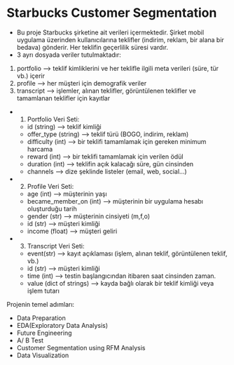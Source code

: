# Starbucks Customer Segmentation

- Bu proje Starbucks şirketine ait verileri içermektedir. Şirket mobil uygulama üzerinden kullanıcılarına teklifler (indirim, reklam, bir alana bir bedava) gönderir. Her teklifin geçerlilik süresi vardır.
- 3 ayrı dosyada veriler tutulmaktadır:
1. portfolio -->  teklif kimliklerini ve her teklifle ilgili meta verileri (süre, tür vb.) içerir
2. profile --> her müşteri için demografik veriler
3. transcript --> işlemler, alınan teklifler, görüntülenen teklifler ve tamamlanan teklifler için kayıtlar
 
- 1. Portfolio Veri Seti:
    - id (string) --> teklif kimliği
    - offer_type (string) --> teklif türü (BOGO, indirim, reklam)
    - difficulty (int) --> bir teklifi tamamlamak için gereken minimum harcama
    - reward (int) --> bir teklifi tamamlamak için verilen ödül
    - duration (int) --> teklifin açık kalacağı süre, gün cinsinden
    - channels --> dize şeklinde listeler (email, web, social...)

- 2. Profile Veri Seti:
    - age (int) --> müşterinin yaşı
    - became_member_on (int) --> müşterinin bir uygulama hesabı oluşturduğu tarih
    - gender (str) --> müşterinin cinsiyeti (m,f,o)
    - id (str) --> müşteri kimliği
    - income (float) --> müşteri geliri

- 3. Transcript Veri Seti:
    - event(str) --> kayıt açıklaması (işlem, alınan teklif, görüntülenen teklif, vb.)
    - id (str) --> müşteri kimliği
    - time (int) --> testin başlangıcından itibaren saat cinsinden zaman.
    - value (dict of strings) --> kayda bağlı olarak bir teklif kimliği veya işlem tutarı
 

Projenin temel adımları:
- Data Preparation
- EDA(Exploratory Data Analysis)
- Future Engineering
- A/ B Test
- Customer Segmentation using RFM Analysis
- Data Visualization
